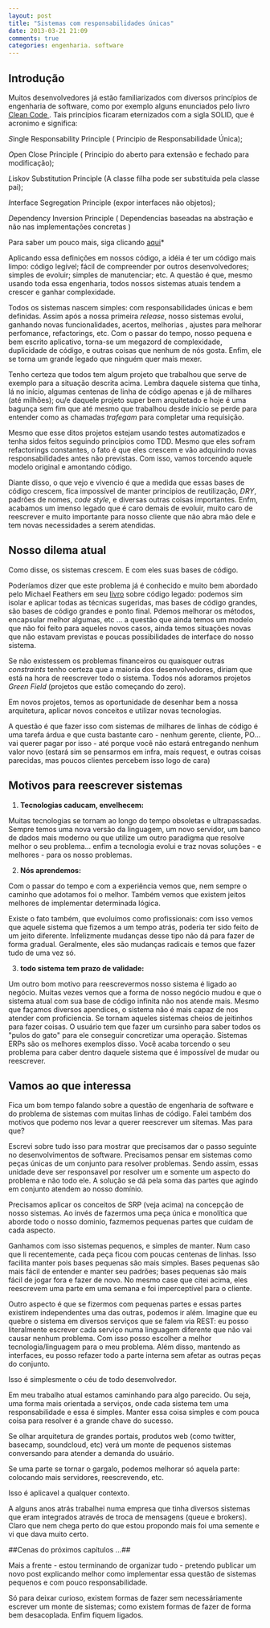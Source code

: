 ```yaml
---
layout: post
title: "Sistemas com responsabilidades únicas"
date: 2013-03-21 21:09
comments: true
categories: engenharia. software
---
```


## Introdução ##

Muitos desenvolvedores já estão familiarizados com diversos princípios de engenharia de software, como por exemplo alguns enunciados pelo livro [Clean Code ][1]. Tais princípios ficaram eternizados com a sigla SOLID, que é acronimo e significa:

 *S*ingle Responsability Principle ( Principio de Responsabilidade Única);

 *O*pen Close Principle ( Principio do aberto para extensão e fechado para modificação);

 *L*iskov  Substitution Principle (A classe filha pode ser substituida pela classe pai);

 *I*nterface Segregation Principle (expor interfaces não objetos);
 
 *D*ependency Inversion  Principle ( Dependencias baseadas na abstração e não nas implementações concretas )

Para saber um pouco mais, siga clicando [aqui][2]*


Aplicando essa definições em nossos código, a idéia é ter um código mais limpo: código legível; fácil de compreender por outros desenvolvedores; simples de evoluir; simples de manutenciar; etc. A questão é que, mesmo usando toda essa engenharia, todos nossos sistemas atuais tendem a crescer e ganhar complexidade.

Todos os sistemas nascem simples: com responsabilidades únicas e bem definidas. Assim após a nossa primeira *release*, nosso sistemas evolui, ganhando novas funcionalidades, acertos, melhorias , ajustes para melhorar perfomance, refactorings, etc. Com o passar do tempo, nosso pequena e bem escrito aplicativo, torna-se um megazord de complexidade, duplicidade de código, e outras coisas que nenhum de nós gosta. Enfim, ele se torna um grande legado que ninguém quer mais mexer. 

Tenho certeza que todos tem algum projeto que trabalhou que serve de exemplo para a situação descrita acima.  Lembra daquele sistema que tinha, lá no início, algumas centenas de linha de código apenas e já de milhares (até milhões); ou/e daquele projeto super bem arquitetado e hoje é uma bagunça sem fim que até mesmo que trabalhou desde início se perde para entender como as chamadas *trafegam* para completar uma requisição.

Mesmo que esse ditos projetos estejam usando testes automatizados e tenha sidos feitos seguindo princípios como TDD. Mesmo que eles sofram refactorings constantes, o fato é que eles crescem e vão adquirindo novas responsabilidades antes não previstas. Com isso, vamos torcendo aquele modelo original e amontando código. 

Diante disso, o que vejo e vivencio é que a medida que essas bases de código crescem, fica impossível de manter principios de reutilização, *DRY*, padrões de nomes, *code style*, e diversas outras coisas importantes. Enfm, acabamos um imenso legado que é caro demais de evoluir, muito caro de reescrever e muito importante para nosso cliente que não abra mão dele e tem novas necessidades a serem atendidas.

## Nosso dilema atual ##

Como disse, os sistemas crescem. E com eles suas bases de código. 

Poderíamos dizer que este problema já é conhecido e muito bem abordado pelo Michael Feathers em seu [livro][3] sobre código legado: podemos sim isolar e aplicar todas as técnicas sugeridas, mas bases de código grandes, são bases de código grandes e ponto final. Pdemos melhorar os métodos, encapsular melhor algumas, etc ... a questão que ainda temos um modelo que não foi feito para aqueles novos casos, ainda temos situações novas que não estavam previstas e poucas possibilidades de interface do nosso sistema.

Se não existessem os problemas financeiros ou quaisquer outras _constraints_ tenho certeza que a maioria dos desenvolvedores, diriam que está na hora de reescrever todo o sistema.  Todos nós adoramos projetos *Green Field* (projetos que estão começando do zero).

Em novos projetos, temos as oportunidade de desenhar bem a nossa arquitetura, aplicar novos conceitos e utilizar novas tecnologias.

A questão é que fazer isso com sistemas de milhares de linhas de código é uma tarefa árdua e que custa bastante caro - nenhum gerente, cliente, PO... vai querer pagar por isso - até porque você não estará entregando nenhum valor novo (estará sim se pensarmos em infra, mais request, e outras coisas parecidas, mas poucos clientes percebem isso logo de cara)


## Motivos para reescrever sistemas ##

1. __Tecnologias caducam, envelhecem:__

Muitas tecnologias se tornam ao longo do tempo obsoletas e ultrapassadas. Sempre temos uma nova versão da linguagem, um novo servidor, um banco de dados mais moderno ou que utilize um outro paradigma que resolve melhor o seu problema... enfim a tecnologia evolui e traz novas soluções - e melhores - para os nosso problemas.


2. __Nós aprendemos:__

Com o passar do tempo e com a experiência vemos que, nem sempre o caminho que adotamos foi o melhor. Também vemos que existem jeitos melhores de implementar determinada lógica.

Existe o fato também, que evoluímos como profissionais: com isso vemos que aquele sistema que fizemos a um tempo atrás, poderia ter sido feito de um jeito diferente. Infelizmente mudanças desse tipo não dá para fazer de forma gradual. Geralmente, eles são mudanças radicais e temos que fazer tudo de uma vez só.

3. __todo sistema tem prazo de validade:__

Um outro bom motivo para reescrevermos nosso sistema é ligado ao negócio. Muitas vezes vemos que a forma de nosso negócio mudou e que o sistema atual com sua base de código infinita não nos atende mais. Mesmo que façamos diversos apendices, o sistema não é mais capaz de nos atender com proficiencia. Se tornam aqueles sistemas cheios de jeitinhos para fazer coisas. O usuário tem que fazer um cursinho para saber todos os "pulos do gato" para ele conseguir concretizar uma operação. Sistemas ERPs são os melhores exemplos disso. Você acaba torcendo o seu problema para caber dentro daquele sistema que é impossível de mudar ou reescrever.



## Vamos ao que interessa ##

Fica um bom tempo falando sobre a questão de engenharia de software e do problema de sistemas com muitas linhas de código. Falei também dos motivos que podemo nos levar a querer reescrever um sitemas. Mas para que?

Escrevi sobre tudo isso para mostrar que precisamos dar o passo seguinte no desenvolvimentos de software. Precisamos pensar em sistemas como peças únicas de um conjunto para resolver problemas. Sendo assim, essas unidade deve ser responsavel por resolver um e somente um aspecto do problema e não todo ele. A solução se dá pela soma das partes que agindo em conjunto atendem ao nosso domínio.

Precisamos aplicar os conceitos de SRP (veja acima) na concepção de nosso sistemas. Ao invés de fazermos uma peça única e monolítica que aborde todo o nosso dominio, fazmemos pequenas partes que cuidam de cada aspecto.

Ganhamos com isso sistemas pequenos, e simples de manter.  Num caso que li recentemente, cada peça ficou com poucas centenas de linhas. Isso facilita manter pois bases pequenas são mais simples. Bases pequenas são mais fácil de entender e manter seu padrões; bases pequenas são mais fácil de jogar fora e fazer de novo. No mesmo case que citei acima, eles reescrevem uma parte em uma semana e foi imperceptível para o cliente.

Outro aspecto é que se fizermos com pequenas partes e essas partes existirem independentes uma das outras, podemos ir além. Imagine que eu quebre o sistema em diversos serviços que se falem via REST: eu posso literalmente escrever cada serviço numa linguagem diferente que não vai causar nenhum problema. Com isso posso escolher a melhor tecnologia/linguagem para o meu problema. Além disso, mantendo as interfaces, eu posso refazer todo a parte interna sem afetar as outras peças do conjunto.

Isso é simplesmente o céu de todo desenvolvedor.

Em meu trabalho atual estamos caminhando para algo parecido. Ou seja, uma forma mais orientada a serviços, onde cada sistema tem uma responsabilidade e essa é simples. Manter essa coisa simples e com pouca coisa para resolver é a grande chave do sucesso.

Se olhar arquitetura de grandes portais, produtos web (como twitter, basecamp, soundcloud, etc) verá um monte de pequenos sistemas conversando para atender a demanda do usuário.

Se uma parte se tornar o gargalo, podemos melhorar só aquela parte: colocando mais servidores, reescrevendo, etc.

Isso é aplicavel a qualquer contexto.

A alguns anos atrás trabalhei numa empresa que tinha diversos sistemas que eram integrados através de troca de mensagens (queue e brokers). Claro que nem chega perto do que estou propondo mais foi uma semente e vi que dava muito certo.


##Cenas do próximos capítulos ...##

Mais a frente - estou terminando de organizar tudo - pretendo publicar um  novo post explicando melhor como implementar essa questão de sistemas pequenos e com pouco responsabilidade.

Só para deixar curioso, existem formas de fazer sem necessáriamente escrever um monte de sistemas; como existem formas de fazer de forma  bem desacoplada. Enfim fiquem ligados.


[1]: http://www.amazon.com/Clean-Code-Handbook-Software-Craftsmanship/dp/0132350882
[2]: http://butunclebob.com/ArticleS.UncleBob.PrinciplesOfOod
[3]: http://www.amazon.com/Working-Effectively-Legacy-Michael-Feathers/dp/0131177052
